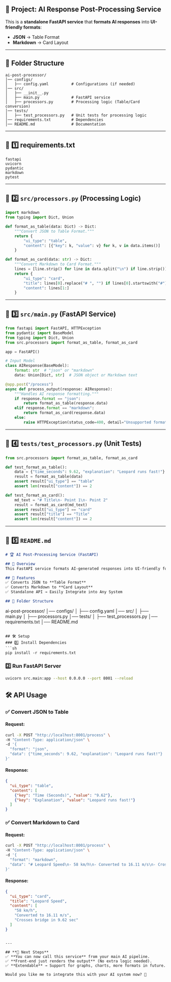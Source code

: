 ## **🚀 Project: AI Response Post-Processing Service**
This is a **standalone FastAPI service** that **formats AI responses** into **UI-friendly formats**:
- **JSON** → Table Format
- **Markdown** → Card Layout

---

## **📂 Folder Structure**
```plaintext
ai-post-processor/
│── configs/
│   ├── config.yaml          # Configurations (if needed)
│── src/
│   ├── __init__.py
│   ├── main.py              # FastAPI service
│   ├── processors.py        # Processing logic (Table/Card conversion)
│── tests/
│   ├── test_processors.py   # Unit tests for processing logic
│── requirements.txt         # Dependencies
│── README.md                # Documentation
```

---

## **📌 1️⃣ requirements.txt**
```plaintext
fastapi
uvicorn
pydantic
markdown
pytest
```

---

## **📌 2️⃣ `src/processors.py` (Processing Logic)**
```python
import markdown
from typing import Dict, Union

def format_as_table(data: Dict) -> Dict:
    """Convert JSON to Table Format."""
    return {
        "ui_type": "table",
        "content": [{"key": k, "value": v} for k, v in data.items()]
    }

def format_as_card(data: str) -> Dict:
    """Convert Markdown to Card Format."""
    lines = [line.strip() for line in data.split("\n") if line.strip()]
    return {
        "ui_type": "card",
        "title": lines[0].replace("# ", "") if lines[0].startswith("#") else "Information",
        "content": lines[1:]
    }
```

---

## **📌 3️⃣ `src/main.py` (FastAPI Service)**
```python
from fastapi import FastAPI, HTTPException
from pydantic import BaseModel
from typing import Dict, Union
from src.processors import format_as_table, format_as_card

app = FastAPI()

# Input Model
class AIResponse(BaseModel):
    format: str  # "json" or "markdown"
    data: Union[Dict, str]  # JSON object or Markdown text

@app.post("/process")
async def process_output(response: AIResponse):
    """Handles AI response formatting."""
    if response.format == "json":
        return format_as_table(response.data)
    elif response.format == "markdown":
        return format_as_card(response.data)
    else:
        raise HTTPException(status_code=400, detail="Unsupported format")

```

---

## **📌 4️⃣ `tests/test_processors.py` (Unit Tests)**
```python
from src.processors import format_as_table, format_as_card

def test_format_as_table():
    data = {"time_seconds": 9.62, "explanation": "Leopard runs fast!"}
    result = format_as_table(data)
    assert result["ui_type"] == "table"
    assert len(result["content"]) == 2

def test_format_as_card():
    md_text = "# Title\n- Point 1\n- Point 2"
    result = format_as_card(md_text)
    assert result["ui_type"] == "card"
    assert result["title"] == "Title"
    assert len(result["content"]) == 2
```

---

## **📌 5️⃣ `README.md`**
```markdown
# 🏆 AI Post-Processing Service (FastAPI)

## 🚀 Overview
This FastAPI service formats AI-generated responses into UI-friendly formats.

## 📌 Features
✅ Converts JSON to **Table Format**  
✅ Converts Markdown to **Card Layout**  
✅ Standalone API → Easily Integrate into Any System

## 📂 Folder Structure
```
ai-post-processor/
│── configs/
│   ├── config.yaml
│── src/
│   ├── main.py
│   ├── processors.py
│── tests/
│   ├── test_processors.py
│── requirements.txt
│── README.md
```

## 🛠️ Setup
### 1️⃣ Install Dependencies
```sh
pip install -r requirements.txt
```

### 2️⃣ Run FastAPI Server
```sh
uvicorn src.main:app --host 0.0.0.0 --port 8001 --reload
```

## 🛠️ API Usage
### ✅ Convert JSON to Table
#### **Request:**
```sh
curl -X POST "http://localhost:8001/process" \
-H "Content-Type: application/json" \
-d '{
  "format": "json",
  "data": {"time_seconds": 9.62, "explanation": "Leopard runs fast!"}
}'
```
#### **Response:**
```json
{
  "ui_type": "table",
  "content": [
    {"key": "Time (Seconds)", "value": "9.62"},
    {"key": "Explanation", "value": "Leopard runs fast!"}
  ]
}
```

### ✅ Convert Markdown to Card
#### **Request:**
```sh
curl -X POST "http://localhost:8001/process" \
-H "Content-Type: application/json" \
-d '{
  "format": "markdown",
  "data": "# Leopard Speed\n- 58 km/h\n- Converted to 16.11 m/s\n- Crosses bridge in 9.62 sec"
}'
```
#### **Response:**
```json
{
  "ui_type": "card",
  "title": "Leopard Speed",
  "content": [
    "58 km/h",
    "Converted to 16.11 m/s",
    "Crosses bridge in 9.62 sec"
  ]
}
```
```

---

## **🚀 Next Steps**
✅ **You can now call this service** from your main AI pipeline.  
✅ **Front-end just renders the output** (No extra logic needed).  
✅ **Extendable** → Support for graphs, charts, more formats in future.

Would you like me to integrate this with your AI system now? 🚀